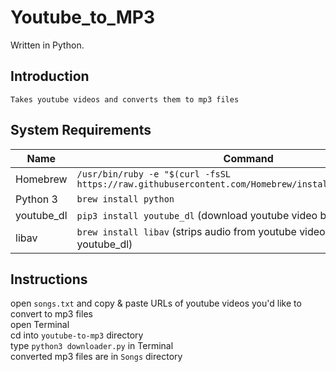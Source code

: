 # Youtube_to_MP3

Written in Python.

## Introduction ##
    Takes youtube videos and converts them to mp3 files

## System Requirements ##
Name | Command
--- | ---
Homebrew | `/usr/bin/ruby -e "$(curl -fsSL https://raw.githubusercontent.com/Homebrew/install/master/install)"`
Python 3 | `brew install python`
youtube_dl | `pip3 install youtube_dl` (download youtube video by URL)
libav | `brew install libav` (strips audio from youtube videos) (used by youtube_dl)                           
                                                
## Instructions ##
open `songs.txt` and copy & paste URLs of youtube videos you'd like to convert to mp3 files\
open Terminal\
cd into `youtube-to-mp3` directory\
type `python3 downloader.py` in Terminal\
converted mp3 files are in `Songs` directory

